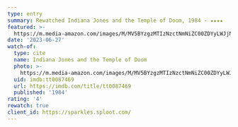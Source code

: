 ```yaml
---
type: entry
summary: Rewatched Indiana Jones and the Temple of Doom, 1984 - ★★★★
featured: >-
  https://m.media-amazon.com/images/M/MV5BYzgzMTIzNzctNmNiZC00ZDYyLWJjNzktMmQ2MDM2ZDkwZGVhXkEyXkFqcGdeQXVyMjM4MzQ4OTQ@._V1_SX300.jpg
date: '2023-06-27'
watch-of:
  type: cite
  name: Indiana Jones and the Temple of Doom
  photo: >-
    https://m.media-amazon.com/images/M/MV5BYzgzMTIzNzctNmNiZC00ZDYyLWJjNzktMmQ2MDM2ZDkwZGVhXkEyXkFqcGdeQXVyMjM4MzQ4OTQ@._V1_SX300.jpg
  uid: imdb:tt0087469
  url: https://imdb.com/title/tt0087469
  published: '1984'
rating: '4'
rewatch: true
client_id: https://sparkles.sploot.com/
---
```

